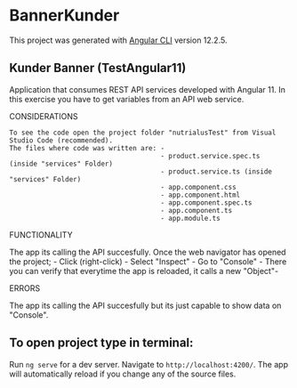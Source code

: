 # BannerKunder

This project was generated with [Angular CLI](https://github.com/angular/angular-cli) version 12.2.5.


## Kunder Banner (TestAngular11)
Application that consumes REST API services developed with Angular 11. In this exercise you have to get variables from an API web service.

CONSIDERATIONS

    To see the code open the project folder "nutrialusTest" from Visual Studio Code (recommended).
    The files where code was written are: -
                                          - product.service.spec.ts (inside "services" Folder) 
                                          - product.service.ts (inside "services" Folder)
                                          - app.component.css
                                          - app.component.html
                                          - app.component.spec.ts
                                          - app.component.ts
                                          - app.module.ts

FUNCTIONALITY

  The app its calling the API succesfully. Once the web navigator has opened the project;
                                          - Click (right-click) 
                                          - Select "Inspect"
                                          - Go to "Console"
                                          - There you can verify that everytime the app is reloaded, it calls a new "Object"-
                                  
ERRORS

  The app its calling the API succesfully but its just capable to show data on "Console".
                                         
                                          
## To open project type in terminal:
Run `ng serve` for a dev server. Navigate to `http://localhost:4200/`. The app will automatically reload if you change any of the source files.

